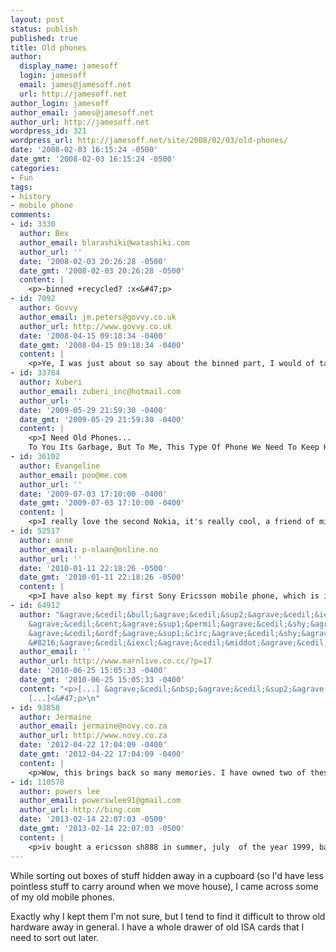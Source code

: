 ```yaml
---
layout: post
status: publish
published: true
title: Old phones
author:
  display_name: jamesoff
  login: jamesoff
  email: james@jamesoff.net
  url: http://jamesoff.net
author_login: jamesoff
author_email: james@jamesoff.net
author_url: http://jamesoff.net
wordpress_id: 321
wordpress_url: http://jamesoff.net/site/2008/02/03/old-phones/
date: '2008-02-03 16:15:24 -0500'
date_gmt: '2008-02-03 16:15:24 -0500'
categories:
- Fun
tags:
- history
- mobile phone
comments:
- id: 3330
  author: Bex
  author_email: blarashiki@watashiki.com
  author_url: ''
  date: '2008-02-03 20:26:28 -0500'
  date_gmt: '2008-02-03 20:26:28 -0500'
  content: |
    <p>-binned +recycled? :x<&#47;p>
- id: 7092
  author: Govvy
  author_email: jm.peters@govvy.co.uk
  author_url: http://www.govvy.co.uk
  date: '2008-04-15 09:18:34 -0400'
  date_gmt: '2008-04-15 09:18:34 -0400'
  content: |
    <p>Ye, I was just about so say about the binned part, I would of taken them down to Tesco and got &Acirc;&pound;10 a phone which they do! heh.<&#47;p>
- id: 33784
  author: Xuberi
  author_email: zuberi_inc@hotmail.com
  author_url: ''
  date: '2009-05-29 21:59:30 -0400'
  date_gmt: '2009-05-29 21:59:30 -0400'
  content: |
    <p>I Need Old Phones...
    To You Its Garbage, But To Me, This Type Of Phone We Need To Keep Here In PAKISTAN. Everyday Your Cell Phone Gets Snatched Here...<&#47;p>
- id: 36102
  author: Evangeline
  author_email: poo@me.com
  author_url: ''
  date: '2009-07-03 17:10:00 -0400'
  date_gmt: '2009-07-03 17:10:00 -0400'
  content: |
    <p>I really love the second Nokia, it's really cool, a friend of mine had it and I really like it. Yeah, Tesco do take them for &Acirc;&pound;10 each which you probably should have done, but oh well. It's a bit late now :D<&#47;p>
- id: 52517
  author: anne
  author_email: p-olaan@online.no
  author_url: ''
  date: '2010-01-11 22:18:26 -0500'
  date_gmt: '2010-01-11 22:18:26 -0500'
  content: |
    <p>I have also kept my first Sony Ericsson mobile phone, which is identical to the one pictured on your site. I have the box, charger and manuel. along with a few other accesories. I think that one day in the future it might be a collectors item and therefore i won't be throwing mine away!<&#47;p>
- id: 64912
  author: "&agrave;&cedil;&bull;&agrave;&cedil;&sup2;&agrave;&cedil;&iexcl; &#8216;&agrave;&sup1;&euro;&agrave;&cedil;&lsaquo;&agrave;&cedil;&micro;&agrave;&cedil;&cent;&agrave;&cedil;&trade;&#8217;
    &agrave;&cedil;&cent;&agrave;&sup1;&permil;&agrave;&cedil;&shy;&agrave;&cedil;&trade;&agrave;&cedil;&pound;&agrave;&cedil;&shy;&agrave;&cedil;&cent;
    &agrave;&cedil;&ordf;&agrave;&sup1;&circ;&agrave;&cedil;&shy;&agrave;&cedil;&Dagger;&agrave;&cedil;&cent;&agrave;&cedil;&cedil;&agrave;&cedil;&mdash;&agrave;&cedil;&tilde;&agrave;&cedil;&circ;&agrave;&cedil;&plusmn;&agrave;&cedil;\x81&agrave;&cedil;&pound;
    &#8216;&agrave;&cedil;&iexcl;&agrave;&cedil;&middot;&agrave;&cedil;&shy;&agrave;&cedil;&ndash;&agrave;&cedil;&middot;&agrave;&cedil;&shy;&#8217;"
  author_email: ''
  author_url: http://www.marnlive.co.cc/?p=17
  date: '2010-06-25 15:05:33 -0400'
  date_gmt: '2010-06-25 15:05:33 -0400'
  content: "<p>[...] &agrave;&cedil;&nbsp;&agrave;&cedil;&sup2;&agrave;&cedil;ž &agrave;&cedil;&circ;&agrave;&cedil;&sup2;&agrave;&cedil;\x81&Acirc;&nbsp;jamesoff.net
    [...]<&#47;p>\n"
- id: 93858
  author: Jermaine
  author_email: jermaine@novy.co.za
  author_url: http://www.novy.co.za
  date: '2012-04-22 17:04:09 -0400'
  date_gmt: '2012-04-22 17:04:09 -0400'
  content: |
    <p>Wow, this brings back so many memories. I have owned two of these phones before Nokia 6820 and the 7110. wonderful phones<&#47;p>
- id: 110578
  author: powers lee
  author_email: powerswlee91@gmail.com
  author_url: http://bing.com
  date: '2013-02-14 22:07:03 -0500'
  date_gmt: '2013-02-14 22:07:03 -0500'
  content: |
    <p>iv bought a ericsson sh888 in summer, july  of the year 1999, back then it was your everyday cellphone even i didnt think how much a brick it was no one did but i didnt dare put it in my pants pocket cus your right the battery would slid right off. i would get a call and pull it out of my pants poket and the battery would slid off and make me so mad it was a ok phone the menu was slow the display sucked so in july of the year 2001 after my two year contract with cellular one i switched to vrizon and got one of the very first camra filp cellphones $800 the sucker cost me i think it was a sanyo i forgot the model i felt so importand with that phone i even learnd to text with it though very few people texted in the year of 2001 my friends taught me how and we texted back and forth. the only bad thing about texting in 2001 was it was slow it took along time for the cellphone to send the text message to whoever i texted and it wasnt just my cellphone eather my friends said the samthing when thay sent text to me or any one else. i also had lots of dropped calls with my sanyo camra flip phone in 2001 probubly cuz it was so new and having so many features for how small and compact it was. plus it was 2001 the beging of new technology after all. but never with my ericsson sh888 thats one thing i loved about that phone i could be in the outskritts of towm on a long distence call and it wouldnt drop the call that was 1999 today its 2013 we all have smartphones with touch screen displays you go to the outskritts of town you might a as well say your goodbys cus you get cutt off.<&#47;p>
---
```

<p>While sorting out boxes of stuff hidden away in a cupboard (so I'd have less pointless stuff to carry around when we move house), I came across some of my old mobile phones.</p>
<p>Exactly why I kept them I'm not sure, but I tend to find it difficult to throw old hardware away in general. I have a whole drawer of old ISA cards that I need to sort out later.</p>
<p><script type="text&#47;javascript"><!--<br />
google_ad_client = "ca-pub-0025928419571515";<br />
&#47;* RRG page *&#47;<br />
google_ad_slot = "7833875895";<br />
google_ad_width = 468;<br />
google_ad_height = 60;<br />
&#47;&#47;--><br />
<&#47;script><br />
<script type="text&#47;javascript"<br />
src="&#47;&#47;pagead2.googlesyndication.com&#47;pagead&#47;show_ads.js"><br />
<&#47;script></p>
<p>About the only reason to keep stuff like this is to laugh at it years later:</p>
<p>Ericsson SH888<br />
--</p>
<p><a href='http:&#47;&#47;jamesoff.net&#47;site&#47;wp-content&#47;uploads&#47;2008&#47;02&#47;dsc_4159.jpg' title='Ericsson SH888'><img src='http:&#47;&#47;jamesoff.net&#47;site&#47;wp-content&#47;uploads&#47;2008&#47;02&#47;dsc_4159.thumbnail.jpg' alt='Ericsson SH888' &#47;><&#47;a></p>
<p>My first mobile phone, which I got in late 1999&#47;early 2000 I think. It's definitely a 'brick' phone, being shaped exactly like one only slightly bigger and less useful for contacting your friends. It has a three-line block character display so the most graphical part of the menus was an arrow character indicating where you could scroll. I remember two things in particular about this phone: it was very very slow and the way the battery clipped on the back meant pulling it out of your pocket could cut the power (before it had saved a record of who the incoming call was from).</p>
<p>Nokia 7110<br />
--</p>
<p><a href='http:&#47;&#47;jamesoff.net&#47;site&#47;wp-content&#47;uploads&#47;2008&#47;02&#47;dsc_4160.jpg' title='Nokia 7110 closed'><img src='http:&#47;&#47;jamesoff.net&#47;site&#47;wp-content&#47;uploads&#47;2008&#47;02&#47;dsc_4160.thumbnail.jpg' alt='Nokia 7110 closed' &#47;><&#47;a> <a href='http:&#47;&#47;jamesoff.net&#47;site&#47;wp-content&#47;uploads&#47;2008&#47;02&#47;dsc_4161.jpg' title='Nokia 7110 open'><img src='http:&#47;&#47;jamesoff.net&#47;site&#47;wp-content&#47;uploads&#47;2008&#47;02&#47;dsc_4161.thumbnail.jpg' alt='Nokia 7110 open' &#47;><&#47;a></p>
<p>This was my second phone which I got in mid-2000. It's a slide phone, a bit like the one used by Neo in The Matrix. It has a little silver button on the back which where your finger rests which makes the slide jump open. They were renowned for breaking, particularly if you let your friends play with them. The other gimmick of this phone was the roller control, which worked like a scroll wheel on a mouse. It was ok, although I think it was easy to accidentally scroll and select the item either side of what you actually wanted when you tried to click. There were a couple of scrollwheel-based games on it but nothing amazing. It was also a bit slow, but was my first phone with predictive text.</p>
<p>Nokia 6820<br />
--</p>
<p><a href='http:&#47;&#47;jamesoff.net&#47;site&#47;wp-content&#47;uploads&#47;2008&#47;02&#47;dsc_4162.jpg' title='Nokia 6820 closed'><img src='http:&#47;&#47;jamesoff.net&#47;site&#47;wp-content&#47;uploads&#47;2008&#47;02&#47;dsc_4162.thumbnail.jpg' alt='Nokia 6820 closed' &#47;><&#47;a> <a href='http:&#47;&#47;jamesoff.net&#47;site&#47;wp-content&#47;uploads&#47;2008&#47;02&#47;dsc_4163.jpg' title='Nokia 6820 open'><img src='http:&#47;&#47;jamesoff.net&#47;site&#47;wp-content&#47;uploads&#47;2008&#47;02&#47;dsc_4163.thumbnail.jpg' alt='Nokia 6820 open' &#47;><&#47;a></p>
<p>Skip forward a couple of handsets (a Nokia 6230 which was awesome and a Sony Z7 which was shit) and we arrive at the Nokia 6820. I could never actually remember this phone's model number and even now found it so unmemorable that I had to look under the battery three times. It was a pretty neat phone though, which swung open (and rotated 90 degrees) to give a split QWERTY keyboard for writing texts. It was marketed as a business phone but the mobile browser on it was so rubbish I think they'd have been better sticking to branding it a phone for people who send a lot of SMSes. The QWERTY keyboard worked really well but the phone was let down by a display that was slow to update (very [Dual scan](http:&#47;&#47;en.wikipedia.org&#47;wiki&#47;Dual_Scan)) and was set about half a centimeter back from the plastic case which was a bit weird.</p>
<p>All these phones have finally been consigned to the bin having at last served the purpose I probably kept them for - nostalgia.</p>
